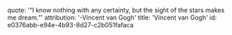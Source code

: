 quote: '“I know nothing with any certainty, but the sight of the stars makes me dream.”'
attribution: '-Vincent van Gogh'
title: 'Vincent van Gogh'
id: e0376abb-e94e-4b93-8d27-c2b051fafaca
